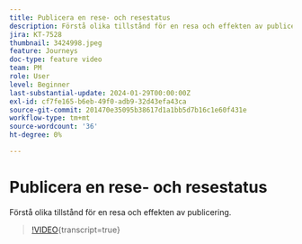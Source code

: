 ```yaml
---
title: Publicera en rese- och resestatus
description: Förstå olika tillstånd för en resa och effekten av publicering.
jira: KT-7528
thumbnail: 3424998.jpeg
feature: Journeys
doc-type: feature video
team: PM
role: User
level: Beginner
last-substantial-update: 2024-01-29T00:00:00Z
exl-id: cf7fe165-b6eb-49f0-adb9-32d43efa43ca
source-git-commit: 201470e35095b38617d1a1bb5d7b16c1e60f431e
workflow-type: tm+mt
source-wordcount: '36'
ht-degree: 0%

---
```


# Publicera en rese- och resestatus

Förstå olika tillstånd för en resa och effekten av publicering.

>[!VIDEO](https://video.tv.adobe.com/v/3424998?quality=12&learn=on){transcript=true}
